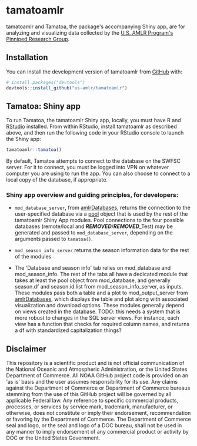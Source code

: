 # tamatoamlr

<!-- badges: start -->

<!-- badges: end -->

tamatoamlr and Tamatoa, the package's accompanying Shiny app, are for analyzing and visualizing data collected by the [U.S. AMLR Program's](https://www.fisheries.noaa.gov/about/antarctic-ecosystem-research-division-southwest-fisheries-science-center) [Pinniped Research Group](https://www.fisheries.noaa.gov/international/science-data/pinniped-research-antarctic).

## Installation

You can install the development version of tamatoamlr from [GitHub](https://github.com/) with:

``` r
# install.packages("devtools")
devtools::install_github("us-amlr/tamatoamlr")
```

## Tamatoa: Shiny app

To run Tamatoa, the tamatoamlr Shiny app, locally, you must have R and [RStudio](https://www.rstudio.com/products/rstudio/download/#download) installed. From within RStudio, install tamatoamlr as described above, and then run the following code in your RStudio console to launch the Shiny app:

``` r
tamatoamlr::tamatoa()
```

By default, Tamatoa attempts to connect to the database on the SWFSC server. For it to connect, you must be logged into VPN on whatever computer you are using to run the app. You can also choose to connect to a local copy of the database, if appropriate.

### Shiny app overview and guiding principles, for developers:

* `mod_database_server`, from [amlrDatabases](https://github.com/us-amlr/amlrDatabases), returns the connection to the user-specified database via a [pool](https://github.com/rstudio/pool) object that is used by the rest of the tamatoamlr Shiny App modules. Pool connections to the four possible databases (remote/local and ***REMOVED***/***REMOVED***_Test) may be generated and passed to `mod_database_server`, depending on the arguments passed to `tamatoa()`. 

* `mod_season_info_server` returns the season information data for the rest of the modules

* The 'Database and season info' tab relies on mod_database and mod_season_info. The rest of the tabs all have a dedicated module that takes at least the pool object from mod_database, and generally season.df and season.id.list from mod_season_info_server, as inputs. These modules pass both a table and a plot to mod_output_server from  [amlrDatabases](https://github.com/us-amlr/amlrDatabases), which displays the table and plot along with associated visualization and download options. These modules generally depend on views created in the database.
TODO: this needs a system that is more robust to changes in the SQL server views. For instance, each view has a function that checks for required column names, and returns a df with standardized capitalization things?

## Disclaimer

This repository is a scientific product and is not official communication of the National Oceanic and Atmospheric Administration, or the United States Department of Commerce. All NOAA GitHub project code is provided on an ‘as is’ basis and the user assumes responsibility for its use. Any claims against the Department of Commerce or Department of Commerce bureaus stemming from the use of this GitHub project will be governed by all applicable Federal law. Any reference to specific commercial products, processes, or services by service mark, trademark, manufacturer, or otherwise, does not constitute or imply their endorsement, recommendation or favoring by the Department of Commerce. The Department of Commerce seal and logo, or the seal and logo of a DOC bureau, shall not be used in any manner to imply endorsement of any commercial product or activity by DOC or the United States Government.

